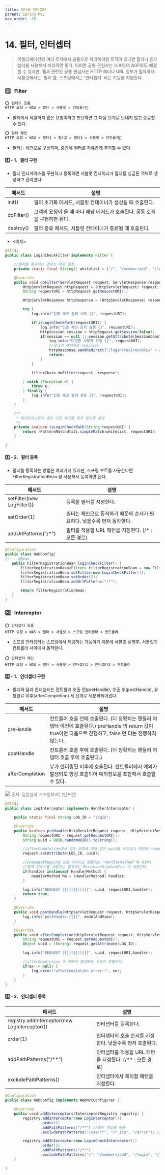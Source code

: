 ```yaml
---
title: 필터와 인터셉터
parent: Spring MVC
nav_order: -16
---
```


# 14. 필터, 인터셉터

> 어플리케이션의 여러 로직에서 공통으로 처리해야할 로직이 있다면 필터나 인터셉터를 사용해서 처리하면 좋다. 이러한 공통 관심사는 스프링의 AOP로도 해결할 수 있지만, 웹과 관련된 공통 관심사는 HTTP 헤더나 URL 정보가 필요하다. 서블릿에서는 '필터'를, 스프링에서는 '인터셉터' 라는 기능을 지원한다.

### 1️⃣ &nbsp; Filter

```HTML
⭕️ 필터의 흐름
HTTP 요청 > WAS > 필터 > 서블릿 > 컨트롤러
```

- 필터에서 적절하지 않은 요청이라고 판단하면 그 다음 단계로 보내지 않고 종료할 수 있다.

```HTML
⭕️ 필터 체인
HTTP 요청 > WAS > 필터1 > 필터2 > 필터3 > 서블릿 > 컨트롤러
```

- 필터는 체인으로 구성되며, 중간에 필터를 자유롭게 추가할 수 있다.

#### 1️⃣ - 1. &nbsp; 필터 구현

- 필터 인터페이스를 구현하고 등록하면 서블릿 컨테이너가 필터를 싱글톤 객체로 생성하고 관리한다.

| 메서드     | 설명                                                                        |
| ---------- | --------------------------------------------------------------------------- |
| init()     | 필터 초기화 메서드, 서블릿 컨테이너가 생성될 때 호출한다.                   |
| doFilter() | 고객의 요청이 올 때 마다 해당 메서드가 호출된다. 공통 로직을 구현하면 된다. |
| destroy()  | 필터 종료 메서드, 서블릿 컨테이너가 종료될 때 호출된다.                     |

- <예제>

```java
@Slf4j
public class LoginCheckFilter implements Filter {

    //필터를 통과하는 경로는 따로 설정
    private static final String[] whitelist = {"/", "/member/add", "/login", "logout", "/css/*"};

    @Override
    public void doFilter(ServletRequest request, ServletResponse response, FilterChain filterChain) throws IOException, ServletException {
        HttpServletRequest httpRequest = (HttpServletRequest) request;
        String requestURI = httpRequest.getRequestURI();

        HttpServletResponse httpResponse = (HttpServletResponse) response;

        try {
            log.info("인증 체크 필터 시작 {}", requestURI);

            if(isLoginCheckPath(requestURI)) {
                log.info("인증 체크 로직 실행 {}", requestURI);
                HttpSession session = httpRequest.getSession(false);
                if(session == null || session.getAttribute(SessionConst.LOGIN_MEMBER) == null) { //로그인 안된 사용자
                    log.info("미인증 사용자 요청 {}", requestURI);
                    //로그인 페이지로 redirect
                    httpResponse.sendRedirect("/login?redirectURL=" + requestURI);
                    return;
                }
            }

            filterChain.doFilter(request, response);

        } catch (Exception e) {
            throw e;
        } finally {
            log.info("인증 체크 필터 종료 {}", requestURI);
        }
    }

    /**
     * 화이트리스트의 경우 인증 체크를 하지 않도록 설정
     */
    private boolean isLoginCheckPath(String requestURI) {
        return !PatternMatchUtils.simpleMatch(whitelist, requestURI);
    }

}
```

#### 1️⃣ - 2. &nbsp; 필터 등록

- 필터를 등록하는 방법은 여러가지 있지만, 스프링 부트를 사용한다면 FilterRegistrationBean 을 사용해서 등록하면 된다.

| 메서드                     | 설명                                                                     |
| -------------------------- | ------------------------------------------------------------------------ |
| setFilter(new LogFilter()) | 등록할 필터를 지정한다.                                                  |
| setOrder(1)                | 필터는 체인으로 동작하기 때문에 순서가 필요하다. 낮을수록 먼저 동작한다. |
| addUrlPatterns("/\*")      | 필터를 적용할 URL 패턴을 지정한다. (/\* : 모든 경로)                     |

```java
@Configuration
public class WebConfig{
//    @Bean
   public FilterRegistrationBean loginCheckFilter() {
       FilterRegistrationBean<Filter> filterRegistrationBean = new FilterRegistrationBean<>();
       filterRegistrationBean.setFilter(new LoginCheckFilter());
       filterRegistrationBean.setOrder(2);
       filterRegistrationBean.addUrlPatterns("/*");

       return filterRegistrationBean;
   }
}
```

### 2️⃣ &nbsp; Interceptor

```
⭕️ 인터셉터 흐름
HTTP 요청 > WAS > 필터 > 서블릿 > 스프링 인터셉터 > 컨트롤러
```

- 스프링 인터셉터는 스프링에서 제공하는 기능이기 때문에 서블릿 실행후, 서블릿과 컨트롤러 사이에서 동작한다.

```
⭕️ 인터셉터 체인
HTTP 요청 > WAS > 필터 > 서블릿 > 인터셉터1 > 인터셉터2 > 컨트롤러
```

#### 2️⃣ - 1. &nbsp; 인터셉터 구현

- 필터와 달리 인터셉터는 컨트롤러 호출 전(preHandle), 호출 후(postHandle), 요청완료 이후(afterCompletion) 세 단계로 세분화되어있다.

| 메서드          | 설명                                                                                                                                                          |
| --------------- | ------------------------------------------------------------------------------------------------------------------------------------------------------------- |
| preHandle       | 컨트롤러 호출 전에 호출된다. (더 정확히는 핸들러 어댑터 이전에 호출된다.) preHandle 의 return 값이 true이면 다음으로 진행하고, false 면 더는 진행하지 않는다. |
| postHandle      | 컨트롤러 호출 후에 호출된다. (더 정확히는 핸들러 어댑터 호출 후에 호출된다.)                                                                                  |
| afterCompletion | 뷰가 렌더링된 이후에 호출된다. 컨트롤러에서 예외가 발생되도 항상 호출되어 예외정보를 포함해서 호출할 수 있다.                                                 |

 <img src="/assets/images/pages/cs/mvc/09. Interceptor.png">
<span style="color: #808080">출처: 김영한의 스프링MVC (인프런)</span>

```java
@Slf4j
public class LogInterceptor implements HandlerInterceptor {

    public static final String LOG_ID = "logId";

    @Override
    public boolean preHandle(HttpServletRequest request, HttpServletResponse response, Object handler) throws Exception {
        String requestURI = request.getRequestURI();
        String uuid = UUID.randomUUID().toString();

        //afterCompletion에서 같은 요청에 대해 같은 uuid를 쓰고싶기 때문에 request객체에 담아서 보낸다.
        request.setAttribute(LOG_ID, uuid);

        //@RequestMapping 으로 처리하는 핸들러는 'HandlerMethod'에 속한다.
        //정적 리소스를 사용하는 경우에는 ResourceHttpHandler 가 사용된다.
        if(handler instanceof HandlerMethod) {
            HandlerMethod hm = (HandlerMethod) handler;
        }

        log.info("REQUEST [{}][{}][{}]", uuid, requestURI,handler);
        return true;
    }

    @Override
    public void postHandle(HttpServletRequest request, HttpServletResponse response, Object handler, ModelAndView modelAndView) throws Exception {
        log.info("postHandle [{}]", modelAndView);
    }

    @Override
    public void afterCompletion(HttpServletRequest request, HttpServletResponse response, Object handler, Exception ex) throws Exception {
        String requestURI = request.getRequestURI();
        Object uuid = (String) request.getAttribute(LOG_ID);

        log.info("REQUEST [{}][{}][{}]", uuid, requestURI,handler);

        //afterCompletion 은 예외가 발생해도 무조건 호출된다.
        if(ex != null) {
            log.error("afterCompletion error!!", ex);
        }
    }
}

```

#### 2️⃣ - 2. &nbsp; 인터셉터 등록

| 메서드                                        | 설명                                                       |
| --------------------------------------------- | ---------------------------------------------------------- |
| registry.addInterceptor(new LogInterceptor()) | 인터셉터를 등록한다.                                       |
| order(1)                                      | 인터셉터의 호출 순서를 지정한다. 낮을수록 먼저 호출된다.   |
| addPathPatterns("/\*\*")                      | 인터셉터를 적용할 URL 패턴을 지정한다. (/\*\* : 모든 경로) |
| excludePathPatterns()                         | 인터셉터에서 제외할 패턴을 지정한다.                       |

```java
@Configuration
public class WebConfig implements WebMvcConfigurer {

    @Override
    public void addInterceptors(InterceptorRegistry registry) {
        registry.addInterceptor(new LogInterceptor())
                .order(1)
                .addPathPatterns("/**") //모든 경로를 허용
                .excludePathPatterns("/css/**", "/*.ico", "/error"); //하지만 얘네들은 인터셉터에서 제외할거야

        registry.addInterceptor(new LoginCheckInterceptor())
                .order(2)
                .addPathPatterns("/**")
                .excludePathPatterns("/", "/members/add", "/login", "/logout", "/css/**", "/*.ico", "/error");
    }

}
```
